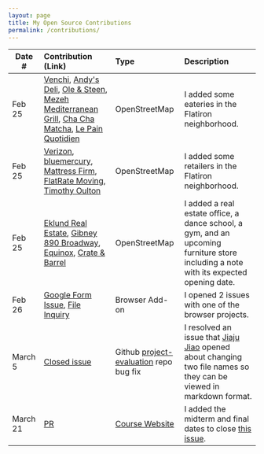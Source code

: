 ```yaml
---
layout: page
title: My Open Source Contributions
permalink: /contributions/
---
```


<!--
Type of the contribution should be "Wikipedia edit", "OpenStreet Map feature", "Documentation", "Course website", "Blog",
"Browser Add-on", etc.

The description should include a brief summary of what you did.

The link should bring us to a public page that shows your contribution. 

Replace the first row with your own contribution. 
-->


| Date #       | Contribution (Link)  | Type  | Description |
|---|:---|:---|:---|
| Feb 25   |  [Venchi](https://www.openstreetmap.org/changeset/133062477),  [Andy's Deli](https://www.openstreetmap.org/changeset/133065841), [Ole & Steen](https://www.openstreetmap.org/changeset/133066192), [Mezeh Mediterranean Grill](https://www.openstreetmap.org/changeset/133066796), [Cha Cha Matcha](https://www.openstreetmap.org/changeset/133067111), [Le Pain Quotidien](https://www.openstreetmap.org/changeset/133068034)| OpenStreetMap    |   I added some eateries in the Flatiron neighborhood.|
| Feb 25 | [Verizon](https://www.openstreetmap.org/changeset/133062665), [bluemercury](https://www.openstreetmap.org/changeset/133065655), [Mattress Firm](https://www.openstreetmap.org/changeset/133066226), [FlatRate Moving](https://www.openstreetmap.org/node/2555136032), [Timothy Oulton](https://www.openstreetmap.org/changeset/133068271)|  OpenStreetMap   |  I added some retailers in the Flatiron neighborhood. |
| Feb 25    | [Eklund Real Estate](https://www.openstreetmap.org/changeset/133067880), [Gibney 890 Broadway](https://www.openstreetmap.org/changeset/133066670), [Equinox](https://www.openstreetmap.org/changeset/133066938), [Crate & Barrel](https://www.openstreetmap.org/node/2555136016)   |  OpenStreetMap  |   I added a real estate office,  a dance school, a gym, and an upcoming furniture store including a note with its expected opening date. | 
Feb 26| [Google Form Issue](https://github.com/ossd-s23/KodeHub/issues/7), [File Inquiry](https://github.com/ossd-s23/KodeHub/issues/8) | Browser Add-on | I opened 2 issues with one of the browser projects.|  
| March 5 | [Closed issue](https://github.com/ossd-s23/project-evaluation/issues/4)  |  Github [project-evaluation](https://github.com/ossd-s23/project-evaluation) repo bug fix |  I resolved an issue that [Jiaju Jiao](https://github.com/Jiajun-Jiao) opened about changing two file names so they can be viewed in markdown format. |
| March 21 | [PR](https://github.com/joannakl/ossd/pull/70) | [Course Website](https://cs.nyu.edu/~joannakl/ossd_s23/daily.html) | I added the midterm and final dates to close [this issue](https://github.com/joannakl/ossd/issues/68). | 



<!-- | Date #       | Contribution (Link)  | Type  | Description |
|---|:---|:---|:---|
| Feb 25   |  https://www.openstreetmap.org/changeset/133062477  | OpenStreetMap    |   I added several stores in the Flatiron neighborhood.    |
|     |     |     |      |
|     |     |     |      | -->
